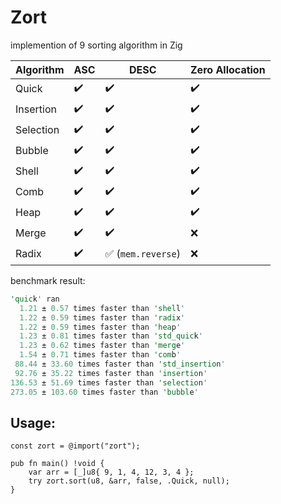 # Zort

implemention of 9 sorting algorithm in Zig

| Algorithm | ASC | DESC | Zero Allocation |
| ------------ | ------------- | ------------- | ------------- |
| Quick | :heavy_check_mark: | :heavy_check_mark: | :heavy_check_mark: |
| Insertion | :heavy_check_mark: | :heavy_check_mark: | :heavy_check_mark: |
| Selection | :heavy_check_mark: | :heavy_check_mark: | :heavy_check_mark: |
| Bubble | :heavy_check_mark: | :heavy_check_mark: | :heavy_check_mark: |
| Shell | :heavy_check_mark: | :heavy_check_mark: | :heavy_check_mark: |
| Comb | :heavy_check_mark: | :heavy_check_mark: | :heavy_check_mark: |
| Heap | :heavy_check_mark: | :heavy_check_mark: | :heavy_check_mark: |
| Merge | :heavy_check_mark: | :heavy_check_mark: | :x: |
| Radix | :heavy_check_mark: | :white_check_mark: (`mem.reverse`) | :x: |

benchmark result:
```rs
'quick' ran
  1.21 ± 0.57 times faster than 'shell'
  1.22 ± 0.59 times faster than 'radix'
  1.22 ± 0.59 times faster than 'heap'
  1.23 ± 0.81 times faster than 'std_quick'
  1.23 ± 0.62 times faster than 'merge'
  1.54 ± 0.71 times faster than 'comb'
 88.44 ± 33.60 times faster than 'std_insertion'
 92.76 ± 35.22 times faster than 'insertion'
136.53 ± 51.69 times faster than 'selection'
273.05 ± 103.60 times faster than 'bubble'
```

## Usage:
```zig
const zort = @import("zort");

pub fn main() !void {
    var arr = [_]u8{ 9, 1, 4, 12, 3, 4 };
    try zort.sort(u8, &arr, false, .Quick, null);
}
```